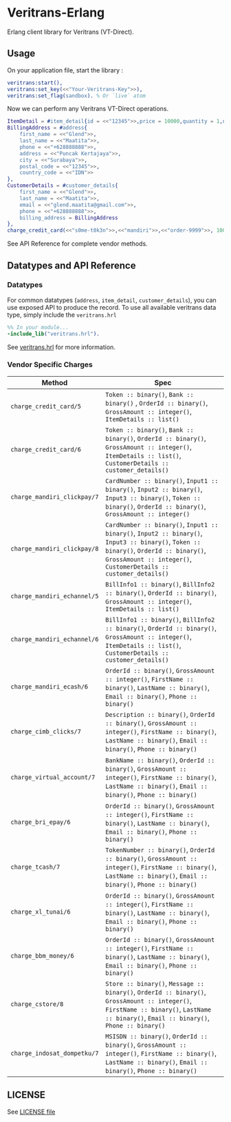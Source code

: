 # Veritrans-Erlang
Erlang client library for Veritrans (VT-Direct).

## Usage

On your application file, start the library :

```erlang
veritrans:start(),
veritrans:set_key(<<"Your-Veritrans-Key">>),
veritrans:set_flag(sandbox). % Or `live` atom
```

Now we can perform any Veritrans VT-Direct operations.
```erlang
ItemDetail = #item_detail{id = <<"12345">>,price = 10000,quantity = 1,name = <<"Kool-Aid">>},
BillingAddress = #address{
    first_name = <<"Glend">>,
    last_name = <<"Maatita">>,
    phone = <<"+628888888">>,
    address = <<"Puncak Kertajaya">>,
    city = <<"Surabaya">>,
    postal_code = <<"12345">>,
    country_code = <<"IDN">>
},
CustomerDetails = #customer_details{
    first_name = <<"Glend">>,
    last_name = <<"Maatita">>,
    email = <<"glend.maatita@gmail.com">>,
    phone = <<"+628888888">>,
    billing_address = BillingAddress
},
charge_credit_card(<<"s0me-t0k3n">>,<<"mandiri">>,<<"order-9999">>, 10000, [ItemDetail], CustomerDetails).
```
See API Reference for complete vendor methods.

## Datatypes and API Reference

### Datatypes

For common datatypes (`address`, `item_detail`, `customer_details`), you can use exposed API to produce the record. To use all available veritrans data type, simply include the `veritrans.hrl`

```erlang
%% In your module...
-include_lib("veritrans.hrl").
```
See [veritrans.hrl](https://github.com/toopay/veritrans-erlang/blob/master/include/veritrans.hrl) for more information.

### Vendor Specific Charges
 Method  | Spec 
---------|------
`charge_credit_card/5` | `Token :: binary()`, `Bank :: binary()` , `OrderId :: binary()`, `GrossAmount :: integer()`, `ItemDetails :: list()`
`charge_credit_card/6` | `Token :: binary()`, `Bank :: binary()`, `OrderId :: binary()`, `GrossAmount :: integer()`, `ItemDetails :: list()`, `CustomerDetails :: customer_details()`
`charge_mandiri_clickpay/7` | `CardNumber :: binary()`, `Input1 :: binary()`, `Input2 :: binary()`, `Input3 :: binary()`, `Token :: binary()`, `OrderId :: binary()`, `GrossAmount :: integer()`
`charge_mandiri_clickpay/8` | `CardNumber :: binary()`, `Input1 :: binary()`, `Input2 :: binary()`, `Input3 :: binary()`, `Token :: binary()`, `OrderId :: binary()`, `GrossAmount :: integer()`, `CustomerDetails :: customer_details()`
`charge_mandiri_echannel/5` | `BillInfo1 :: binary()`, `BillInfo2 :: binary()`, `OrderId :: binary()`, `GrossAmount :: integer()`, `ItemDetails :: list()`
`charge_mandiri_echannel/6` | `BillInfo1 :: binary()`, `BillInfo2 :: binary()`, `OrderId :: binary()`, `GrossAmount :: integer()`, `ItemDetails :: list()`, `CustomerDetails :: customer_details()`
`charge_mandiri_ecash/6` | `OrderId :: binary()`, `GrossAmount :: integer()`, `FirstName :: binary()`, `LastName :: binary()`, `Email :: binary()`, `Phone :: binary()`
`charge_cimb_clicks/7` | `Description :: binary()`, `OrderId :: binary()`, `GrossAmount :: integer()`, `FirstName :: binary()`, `LastName :: binary()`, `Email :: binary()`, `Phone :: binary()`
`charge_virtual_account/7` | `BankName :: binary()`, `OrderId :: binary()`, `GrossAmount :: integer()`, `FirstName :: binary()`, `LastName :: binary()`, `Email :: binary()`, `Phone :: binary()`
`charge_bri_epay/6` | `OrderId :: binary()`, `GrossAmount :: integer()`, `FirstName :: binary()`, `LastName :: binary()`, `Email :: binary()`, `Phone :: binary()`
`charge_tcash/7` | `TokenNumber :: binary()`, `OrderId :: binary()`, `GrossAmount :: integer()`, `FirstName :: binary()`, `LastName :: binary()`, `Email :: binary()`, `Phone :: binary()`
`charge_xl_tunai/6` | `OrderId :: binary()`, `GrossAmount :: integer()`, `FirstName :: binary()`, `LastName :: binary()`, `Email :: binary()`, `Phone :: binary()`
`charge_bbm_money/6` | `OrderId :: binary()`, `GrossAmount :: integer()`, `FirstName :: binary()`, `LastName :: binary()`, `Email :: binary()`, `Phone :: binary()`
`charge_cstore/8` | `Store :: binary()`, `Message :: binary()`, `OrderId :: binary()`, `GrossAmount :: integer()`, `FirstName :: binary()`, `LastName :: binary()`, `Email :: binary()`, `Phone :: binary()`
`charge_indosat_dompetku/7` | `MSISDN :: binary()`, `OrderId :: binary()`, `GrossAmount :: integer()`, `FirstName :: binary()`, `LastName :: binary()`, `Email :: binary()`, `Phone :: binary()`

## LICENSE

See [LICENSE file](https://github.com/toopay/veritrans-erlang/blob/master/LICENSE)